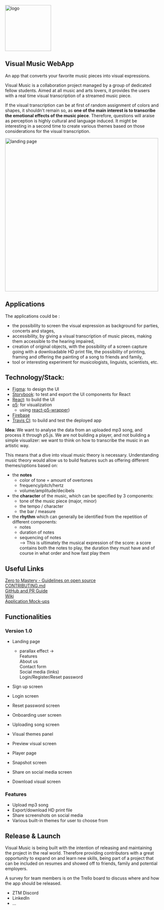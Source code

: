 <img src="https://raw.githubusercontent.com/zero-to-mastery/visual-music/development/src/images/visual-music-logo/Logo%20Background.jpg" alt="logo" width="150" height="150">

## Visual Music WebApp
An app that converts your favorite music pieces into visual expressions. 

Visual Music is a collaboration project managed by a group of dedicated fellow students. Aimed at all music and arts lovers, it provides the users with a real time visual transcription of a streamed music piece. 

If the visual transcription can be at first of random assignment of colors and shapes, it shouldn't remain so, as **one of the main interest is to transcribe the emotional effects of the music piece**. Therefore, questions will araise as perception is highly cultural and language induced. It might be interesting in a second time to create various themes based on those considerations for the visual transcription.     
     
<img src="https://raw.githubusercontent.com/zero-to-mastery/visual-music/development/src/images/visual-music-mockups/landing-page.png" alt="landing page" width="500">

## Applications
The applications could be :
* the possibility to screen the visual expression as background for parties, concerts and stages, 
* accessibility, by giving a visual transcription of music pieces, making them accessible to the hearing impaired,
* creation of original objects, with the possibility of a screen capture going with a downloadable HD print file, the possibility of printing, framing and offering the painting of a song to friends and family,
* tool or interesting experiment for musicologists, linguists, scientists, etc.

## Technology/Stack:
* [Figma](https://www.figma.com/): to design the UI
* [Storybook](https://storybook.js.org/): to test and export the UI components for React
* [React](https://reactjs.org/): to build the UI
* [p5](https://p5js.org/): for visualization
   * using [react-p5-wrapper](https://www.npmjs.com/package/react-p5-wrapper))
* [Firebase](https://firebase.google.com/)                 
* [Travis CI](https://travis-ci.org/): to build and test the deployed app
  
__Idea:__ We want to analyse the data from an uploaded mp3 song, and process it through p5.js. We are not building a player, and not building a simple visualizer: we want to think on how to transcribe the music in an artistic way.       

This means that a dive into visual music theory is necessary. Understanding music theory would allow us to build features such as offering different themes/options based on:

- the **notes**
  - color of tone = amount of overtones
  - frequency/pitch/hertz
  - volume/amplitude/decibels
- the **character** of the music, which can be specified by 3 components:
  - tone of the music piece (major, minor)
  - the tempo / character
  - the bar / measure
- the **rhythm** which can generally be identified from the repetition of different components:
  - notes
  - duration of notes
  - sequencing of notes      
--> This is ultimately the musical expression of the score: a score contains both the notes to play, the duration they must have and of course in what order and how fast play them                      


## Useful Links
[Zero to Mastery - Guidelines on open source](https://github.com/zero-to-mastery/start-here-guidelines)            
[CONTRIBUTING.md](https://github.com/zero-to-mastery/visual-music/blob/master/CONTRIBUTING.md)               
[GitHub and PR Guide](https://github.com/zero-to-mastery/visual-music/blob/master/Visual-Music-GitHub-PR-Guide.pdf)       
[Wiki](https://github.com/zero-to-mastery/visual-music/wiki)                     
[Application Mock-ups](https://github.com/zero-to-mastery/visual-music/wiki/Application-Mock-ups)                 
 

## Functionalities
### Version 1.0
* Landing page
  * parallax effect ->         
Features         
About us        
Contact form          
Social media (links)          
Login/Register/Reset password             
         
* Sign up screen   
* Login screen    
* Reset password screen     
* Onboarding user screen     
* Uploading song screen        
* Visual themes panel   
* Preview visual screen
* Player page         
* Snapshot screen             
* Share on social media screen             
* Download visual screen               

### Features
* Upload mp3 song
* Export/download HD print file
* Share screenshots on social media        
* Various built-in themes for user to choose from


## Release & Launch
Visual Music is being built with the intention of releasing and maintaining the project in the real world. Therefore providing contributors with a great opportunity to expand on and learn new skills, being part of a project that can be included on resumes and showed off to friends, family and potential employers.

A survey for team members is on the Trello board to discuss where and how the app should be released.
* ZTM Discord
* LinkedIn
* ...
